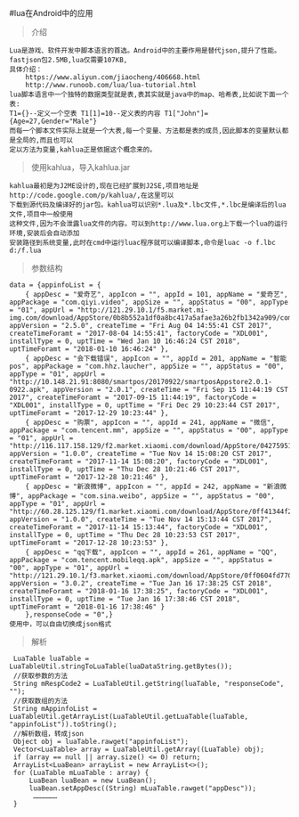 #lua在Android中的应用
>介绍

    Lua是游戏、软件开发中脚本语言的首选。Android中的主要作用是替代json,提升了性能。
    fastjson包2.5MB,lua仅需要107KB,
    具体介绍：
        https://www.aliyun.com/jiaocheng/406668.html   
        http://www.runoob.com/lua/lua-tutorial.html
    lua脚本语言中一个独特的数据类型就是表,表其实就是java中的map、哈希表,比如说下面一个表:
    T1={}--定义一个空表 T1[1]=10--定义表的内容 T1["John"]={Age=27,Gender="Male"}
    而每一个脚本文件实际上就是一个大表,每一个变量、方法都是表的成员,因此脚本的变量默认都是全局的,而且也可以
    定以方法为变量,kahlua正是依据这个概念来的。
>使用kahlua，导入kahlua.jar

    kahlua最初是为J2ME设计的,现在已经扩展到J2SE,项目地址是http://code.google.com/p/kahlua/,在这里可以
    下载到源代码及编译好的jar包。kahlua可以识别*.lua及*.lbc文件,*.lbc是编译后的lua文件,项目中一般使用
    这种文件,因为不会泄露lua文件的内容。可以到http://www.lua.org上下载一个lua的运行环境,安装后会自动添加
    安装路径到系统变量,此时在cmd中运行luac程序就可以编译脚本,命令是luac -o f.lbc d:/f.lua
>参数结构

    data = {appinfoList = {
        { appDesc = "爱奇艺", appIcon = "", appId = 101, appName = "爱奇艺", appPackage = "com.qiyi.video", appSize = "", appStatus = "00", appType = "01", appUrl = "http://121.29.10.1/f5.market.mi-img.com/download/AppStore/0b8b552a1df0a8bc417a5afae3a26b2fb1342a909/com.qiyi.video.apk", appVersion = "2.5.0", createTime = "Fri Aug 04 14:55:41 CST 2017", createTimeForamt = "2017-08-04 14:55:41", factoryCode = "XDL001", installType = 0, uptTime = "Wed Jan 10 16:46:24 CST 2018", uptTimeForamt = "2018-01-10 16:46:24" },
        { appDesc = "会下载错误", appIcon = "", appId = 201, appName = "智能pos", appPackage = "com.hhz.laucher", appSize = "", appStatus = "00", appType = "01", appUrl = "http://10.148.21.91:8080/smartpos/20170922/smartposAppstore2.0.1-0922.apk", appVersion = "2.0.1", createTime = "Fri Sep 15 11:44:19 CST 2017", createTimeForamt = "2017-09-15 11:44:19", factoryCode = "XDL001", installType = 0, uptTime = "Fri Dec 29 10:23:44 CST 2017", uptTimeForamt = "2017-12-29 10:23:44" },
        { appDesc = "购票", appIcon = "", appId = 241, appName = "微信", appPackage = "com.tencent.mm", appSize = "", appStatus = "00", appType = "01", appUrl = "http://116.117.158.129/f2.market.xiaomi.com/download/AppStore/04275951df2d94fee0a8210a3b51ae624cc34483a/com.tencent.mm.apk", appVersion = "1.0.0", createTime = "Tue Nov 14 15:08:20 CST 2017", createTimeForamt = "2017-11-14 15:08:20", factoryCode = "XDL001", installType = 0, uptTime = "Thu Dec 28 10:21:46 CST 2017", uptTimeForamt = "2017-12-28 10:21:46" },
        { appDesc = "新浪微博", appIcon = "", appId = 242, appName = "新浪微博", appPackage = "com.sina.weibo", appSize = "", appStatus = "00", appType = "01", appUrl = "http://60.28.125.129/f1.market.xiaomi.com/download/AppStore/0ff41344f280f40c83a1bbf7f14279fb6542ebd2a/com.sina.weibo.apk", appVersion = "1.0.0", createTime = "Tue Nov 14 15:13:44 CST 2017", createTimeForamt = "2017-11-14 15:13:44", factoryCode = "XDL001", installType = 0, uptTime = "Thu Dec 28 10:23:53 CST 2017", uptTimeForamt = "2017-12-28 10:23:53" },
        { appDesc = "qq下载", appIcon = "", appId = 261, appName = "QQ", appPackage = "com.tencent.mobileqq.apk", appSize = "", appStatus = "00", appType = "01", appUrl = "http://121.29.10.1/f3.market.xiaomi.com/download/AppStore/0ff0604fd770f481927d1edfad35675a3568ba656/com.tencent.mobileqq.apk", appVersion = "3.0.2", createTime = "Tue Jan 16 17:38:25 CST 2018", createTimeForamt = "2018-01-16 17:38:25", factoryCode = "XDL001", installType = 0, uptTime = "Tue Jan 16 17:38:46 CST 2018", uptTimeForamt = "2018-01-16 17:38:46" }
        },responseCode = "0",}
    使用中，可以自由切换成json格式
>解析

     LuaTable luaTable = LuaTableUtil.stringToLuaTable(luaDataString.getBytes());
     //获取参数的方法
     String mRespCode2 = LuaTableUtil.getString(luaTable, "responseCode", "");
     //获取数组的方法
     String mAppinfoList = LuaTableUtil.getArrayList(LuaTableUtil.getLuaTable(luaTable, "appinfoList")).toString();
     //解析数组，转成json
     Object obj = luaTable.rawget("appinfoList");
     Vector<LuaTable> array = LuaTableUtil.getArray((LuaTable) obj);
     if (array == null || array.size() <= 0) return;
     ArrayList<LuaBean> arrayList = new ArrayList<>();
     for (LuaTable mLuaTable : array) {
         LuaBean luaBean = new LuaBean();
         luaBean.setAppDesc((String) mLuaTable.rawget("appDesc"));  
          ………………
     }

    